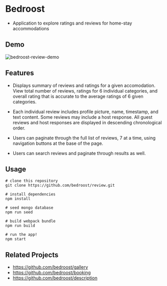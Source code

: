 # Bedroost
* Application to explore ratings and reviews for home-stay accommodations


## Demo
![bedroost-review-demo](https://i.imgur.com/WNGqodN.gifv)


## Features
* Displays summary of reviews and ratings for a given accomodation. View total number of reviews, ratings for 6 individual categories, and overall rating that is accurate to the average ratings of 6 given categories.

* Each individual review includes profile picture, name, timestamp, and text content. Some reviews may include a host response. All guest reviews and host responses are displayed in descending chronological order. 

* Users can paginate through the full list of reviews, 7 at a time, using navigation buttons at the base of the page.

* Users can search reviews and paginate through results as well.


## Usage

```
# clone this repository
git clone https://github.com/bedroost/review.git

# install dependencies
npm install

# seed mongo database
npm run seed

# build webpack bundle
npm run build

# run the app!
npm start
```


## Related Projects
- https://github.com/bedroost/gallery
- https://github.com/bedroost/booking
- https://github.com/bedroost/description
